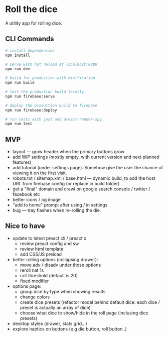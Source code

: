 # Roll the dice

A utility app for rolling dice.

## CLI Commands

``` bash
# install dependencies
npm install

# serve with hot reload at localhost:8080
npm run dev

# build for production with minification
npm run build

# test the production build locally
npm run firebase:serve

# deploy the production build to firebase
npm run firebase:deploy

# run tests with jest and preact-render-spy 
npm run test
```

## MVP

- layout — grow header when the primary buttons grow
- add WIP settings (mostly empty, with current version and next planned features)
- add tutorial (under settings page). Somehow give the user the chance of viewing it on the first visit.
- robots.txt / sitemap.xml / base.html — dynamic build, to add the host URL from firebase config (or replace in build folder)
- get a "final" domain and crawl on google search console / twitter / facebook etc
- better icons / og image
- "add to home" prompt after using / in settings
- bug — tray flashes when re-rolling the die.

## Nice to have

- update to latest preact cli / preact x
  - review preact config and sw
  - review html template
  - add CSS/JS preload
- better rolling options (collapsing drawer):
  - move adv / disadv under those options
  - reroll nat 1s
  - crit threshold (default is 20)
  - fixed modifier
- options page:
  - group dice by type when showing results
  - change colors
  - create dice presets (refactor model behind default dice: each dice / preset is actually an array of dice)
  - choose what dice to show/hide in the roll page (inclusing dice presets)
- desktop styles (drawer, stats grid...)
- explore haptics on buttons (e.g die button, roll button..)
